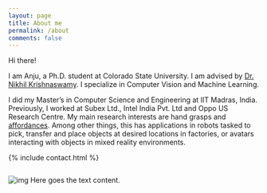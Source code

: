 ```yaml
---
layout: page
title: About me
permalink: /about
comments: false
---
```

<div class="row justify-content-between">
<div class="col-md-8 pr-5">

<p>Hi there!</p>

<p>I am Anju, a Ph.D. student at Colorado State University. I am advised by <a href="https://www.nikhilkrishnaswamy.com/">Dr. Nikhil Krishnaswamy</a>. I specialize in Computer Vision and Machine Learning.</p>
  <!-- <img src="images/AnjuGopinath.png" alt="hi" align="right"/> -->

<p> I did my Master’s in Computer Science and Engineering at IIT Madras, India. Previously, I worked at Subex Ltd., Intel India Pvt. Ltd and Oppo US Research Centre. My main research interests are hand grasps and <a href="http://cs.brown.edu/courses/cs137/2017/readings/Gibson-AFF.pdf">affordances</a>. Among other things, this has applications in robots tasked to pick, transfer and place objects at desired locations in factories, or avatars interacting with objects in mixed reality environments.



<br />

{% include contact.html %}
  
  <div style="display:inline-block;vertical-align:right;">
<img src="https://loremflickr.com/320/240" alt="img"/>
</div>
<div style="display:inline-block;">
<p>
Here goes the text content.
</p>
</div>

  


  
  
